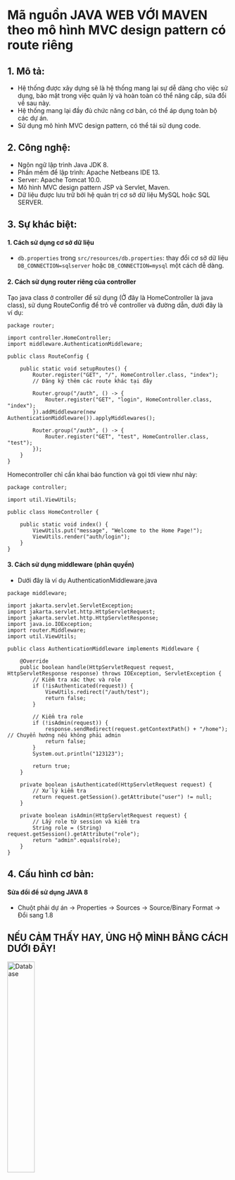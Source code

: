 # Mã nguồn JAVA WEB VỚI MAVEN theo mô hình MVC design pattern có route riêng

## 1. Mô tả:
- Hệ thống được xây dựng sẽ là hệ thống mang lại sự dễ dàng cho việc sử dụng, bảo mật trong việc quản lý và hoàn toàn có thể nâng cấp, sửa đổi về sau này.
- Hệ thống mang lại đầy đủ chức năng cơ bản, có thể áp dụng toàn bộ các dự án.
- Sử dụng mô hình MVC design pattern, có thể tái sử dụng code.

## 2. Công nghệ:

-   Ngôn ngữ lập trình Java JDK 8.
-   Phần mềm để lập trình: Apache Netbeans IDE 13.
-   Server: Apache Tomcat 10.0.
-   Mô hình MVC design pattern JSP và Servlet, Maven.
-   Dữ liệu được lưu trữ bởi hệ quản trị cơ sở dữ liệu MySQL hoặc SQL SERVER.

## 3. Sự khác biệt:

#### 1. Cách sử dụng cơ sở dữ liệu

- ```db.properties``` trong ```src/resources/db.properties```: thay đổi cơ sở dữ liệu ```DB_CONNECTION=sqlserver``` hoặc ```DB_CONNECTION=mysql``` một cách dễ dàng.

#### 2. Cách sử dụng router riêng của controller

Tạo java class ở controller để sử dụng (Ở đây là HomeController là java class), sử dụng RouteConfig để trỏ về controller và đường dẫn, dưới đây là ví dụ:
```
package router;

import controller.HomeController;
import middleware.AuthenticationMiddleware;

public class RouteConfig {

    public static void setupRoutes() {
        Router.register("GET", "/", HomeController.class, "index");
        // Đăng ký thêm các route khác tại đây
        
        Router.group("/auth", () -> {
            Router.register("GET", "login", HomeController.class, "index");
        }).addMiddleware(new AuthenticationMiddleware()).applyMiddlewares();

        Router.group("/auth", () -> {
            Router.register("GET", "test", HomeController.class, "test");
        });
    }
}

```

Homecontroller chỉ cần khai báo function và gọi tới view như này:
```
package controller;

import util.ViewUtils;

public class HomeController {

    public static void index() {
        ViewUtils.put("message", "Welcome to the Home Page!");
        ViewUtils.render("auth/login");
    }
}

```

#### 3. Cách sử dụng middleware (phân quyền)
- Dưới đây là ví dụ AuthenticationMiddleware.java
```
package middleware;

import jakarta.servlet.ServletException;
import jakarta.servlet.http.HttpServletRequest;
import jakarta.servlet.http.HttpServletResponse;
import java.io.IOException;
import router.Middleware;
import util.ViewUtils;

public class AuthenticationMiddleware implements Middleware {

    @Override
    public boolean handle(HttpServletRequest request, HttpServletResponse response) throws IOException, ServletException {
        // Kiểm tra xác thực và role
        if (!isAuthenticated(request)) {
            ViewUtils.redirect("/auth/test");
            return false;
        }

        // Kiểm tra role
        if (!isAdmin(request)) {
            response.sendRedirect(request.getContextPath() + "/home");  // Chuyển hướng nếu không phải admin
            return false;
        }
        System.out.println("123123");

        return true;
    }

    private boolean isAuthenticated(HttpServletRequest request) {
        // Xử lý kiểm tra
        return request.getSession().getAttribute("user") != null;
    }

    private boolean isAdmin(HttpServletRequest request) {
        // Lấy role từ session và kiểm tra
        String role = (String) request.getSession().getAttribute("role");
        return "admin".equals(role);
    }
}

```


## 4. Cấu hình cơ bản:

#### Sửa đổi để sử dụng JAVA 8
- Chuột phải dự án -> Properties -> Sources -> Source/Binary Format -> Đổi sang 1.8 

## NẾU CẢM THẤY HAY, ỦNG HỘ MÌNH BẰNG CÁCH DƯỚI ĐÂY! 

<img  src="https://github.com/unclecatvn/BaseJava/assets/22569541/434da0cb-50f5-491d-8321-7f31ec4db3ac"  alt="Database"  width="35%"></img>

